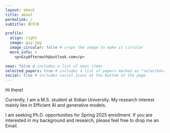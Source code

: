 ```yaml
---
layout: about
title: about
permalink: /
subtitle: 郭子尧

profile:
  align: right
  image: gzy.jpg
  image_circular: false # crops the image to make it circular
  more_info: >
    <p>GzyAftermath@outlook.com</p>

news: false # includes a list of news items
selected_papers: true # includes a list of papers marked as "selected={true}"
social: true # includes social icons at the bottom of the page
---
```


Hi there!

Currently, I am a M.S. student at Xidian University. My research interest mainly lies in Efficient AI and generative models.

I am seeking Ph.D. opportunities for Spring 2025 enrollment. If you are interested in my background and research, please feel free to drop me an Email.